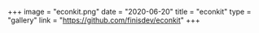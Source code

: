 +++
image = "econkit.png"
date = "2020-06-20"
title = "econkit"
type = "gallery"
link = "https://github.com/finisdev/econkit"
+++

